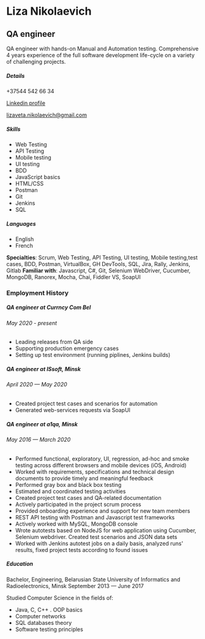 

# Liza Nikolaevich 

## QA engineer

QA engineer with hands-on Manual and Automation testing. Comprehensive 4 years experience of the full software development life-cycle on a variety of challenging projects.

##### Details

+37544 542 66 34

[Linkedin profile](https://www.linkedin.com/in/lizaveta-nikolaevich-704920130/ "Linkedin")

lizaveta.nikolaevich@gmail.com

##### Skills

- Web Testing
- API Testing
- Mobile testing
- UI testing
- BDD
- JavaScript basics 
- HTML/CSS
- Postman
- Git 
- Jenkins
- SQL

##### Languages

- English
- French

**Specialties**: Scrum, Web Testing, API Testing, UI testing, Mobile testing,test cases, BDD, Postman, VirtualBox, GH DevTools, SQL, Jira, Rally, Jenkins, Gitlab
**Familiar with**: Javascript, C#, Git, Selenium WebDriver, Cucumber, MongoDB, Ranorex, Mocha, Chai, Fiddler VS, SoapUI


### Employment History
##### QA engineer at Currncy Com Bel   

###### May 2020 - present
- Leading releases from QA side
- Supporting production emergency cases
- Setting up test environment (running piplines, Jenkins builds)

##### QA engineer at ISsoft, Minsk
###### April 2020 — May 2020
- Created project test cases and scenarios for automation
- Generated web-services requests via SoapUI

##### QA engineer at a1qa, Minsk
###### May 2016 — March 2020
- Performed functional, exploratory, UI, regression, ad-hoc and smoke testing across different browsers and mobile devices (iOS, Android)
- Worked with requirements, specifications and technical design documents to provide timely and meaningful feedback
- Performed gray box and black box testing
- Estimated and coordinated testing activities
- Created project test cases and QA-related documentation
- Actively participated in the project scrum process
- Provided onboarding experience and support for new team members
- REST API testing with Postman and Javascript test frameworks
- Actively worked with MySQL, MongoDB console
- Wrote autotests based on NodeJS for web application using Cucumber,
Selenium webdriver. Created test scenarios and JSON data sets
- Worked with Jenkins autotest jobs on a daily basis, analyzed runs'
results, fixed project tests according to found issues

##### Education

Bachelor, Engineering, Belarusian State University of Informatics and Radioelectronics, Minsk
September 2013 — June 2017

Studied Computer Science in the fields of:
- Java, C, C++ . OOP basics
- Computer networks
- SQL databases theory
- Software testing principles
